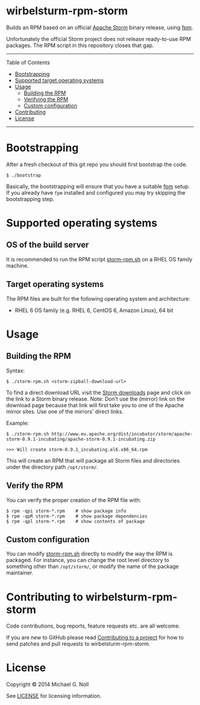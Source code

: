 # wirbelsturm-rpm-storm

Builds an RPM based on an official [Apache Storm](http://storm.incubator.apache.org/) binary release, using
[fpm](https://github.com/jordansissel/fpm).

Unfortunately the official Storm project does not release ready-to-use RPM packages.  The RPM
script in this repository closes that gap.

---

Table of Contents

* <a href="#bootstrap">Bootstrapping</a>
* <a href="#supported-os">Supported target operating systems</a>
* <a href="#usage">Usage</a>
    * <a href="#build">Building the RPM</a>
    * <a href="#verify">Verifying the RPM</a>
    * <a href="#configuration">Custom configuration</a>
* <a href="#contributing">Contributing</a>
* <a href="#license">License</a>

---

<a name="bootstrap"></a>

# Bootstrapping

After a fresh checkout of this git repo you should first bootstrap the code.

    $ ./bootstrap

Basically, the bootstrapping will ensure that you have a suitable [fpm](https://github.com/jordansissel/fpm) setup.
If you already have `fpm` installed and configured you may try skipping the bootstrapping step.


<a name="supported-os"></a>

# Supported operating systems

## OS of the build server

It is recommended to run the RPM script [storm-rpm.sh](storm-rpm.sh) on a RHEL OS family machine.


## Target operating systems

The RPM files are built for the following operating system and architecture:

* RHEL 6 OS family (e.g. RHEL 6, CentOS 6, Amazon Linux), 64 bit


<a name="usage"></a>

# Usage


<a name="build"></a>

## Building the RPM

Syntax:

    $ ./storm-rpm.sh <storm-zipball-download-url>

To find a direct download URL visit the [Storm downloads](http://storm.incubator.apache.org/downloads.html) page and
click on the link to a Storm binary release.  Note: Don't use the (mirror) link on the download page because that link
will first take you to one of the Apache mirror sites.  Use one of the mirrors' direct links.

Example:

    $ ./storm-rpm.sh http://www.eu.apache.org/dist/incubator/storm/apache-storm-0.9.1-incubating/apache-storm-0.9.1-incubating.zip

    >>> Will create storm-0.9.1_incubating.el6.x86_64.rpm

This will create an RPM that will package all Storm files and directories under the directory path `/opt/storm/`.


<a name="verify"></a>

## Verify the RPM

You can verify the proper creation of the RPM file with:

    $ rpm -qpi storm-*.rpm    # show package info
    $ rpm -qpR storm-*.rpm    # show package dependencies
    $ rpm -qpl storm-*.rpm    # show contents of package


<a name="configuration"></a>

## Custom configuration

You can modify [storm-rpm.sh](storm-rpm.sh) directly to modify the way the RPM is packaged.  For instance, you can
change the root level directory to something other than `/opt/storm/`, or modify the name of the package maintainer.


<a name="contributing"></a>

# Contributing to wirbelsturm-rpm-storm

Code contributions, bug reports, feature requests etc. are all welcome.

If you are new to GitHub please read [Contributing to a project](https://help.github.com/articles/fork-a-repo) for how
to send patches and pull requests to wirbelsturm-rpm-storm.


<a name="license"></a>

# License

Copyright © 2014 Michael G. Noll

See [LICENSE](LICENSE) for licensing information.
